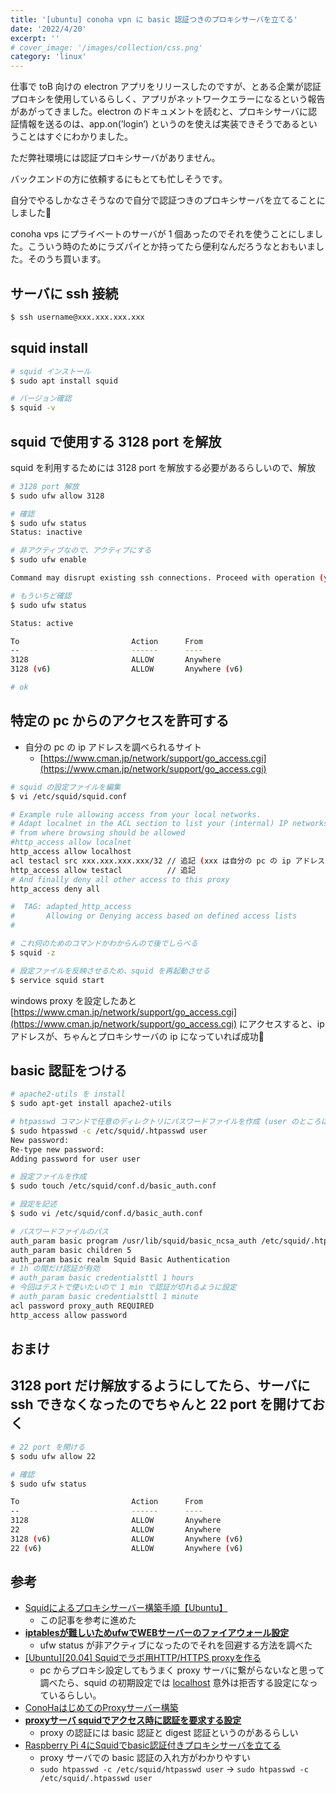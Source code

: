 ```yaml
---
title: '[ubuntu] conoha vpn に basic 認証つきのプロキシサーバを立てる'
date: '2022/4/20'
excerpt: ''
# cover_image: '/images/collection/css.png'
category: 'linux'
---
```


仕事で toB 向けの electron アプリをリリースしたのですが、とある企業が認証プロキシを使用しているらしく、アプリがネットワークエラーになるという報告があがってきました。electron のドキュメントを読むと、プロキシサーバに認証情報を送るのは、app.on(’login’) というのを使えば実装できそうであるということはすぐにわかりました。

ただ弊社環境には認証プロキシサーバがありません。

バックエンドの方に依頼するにもとても忙しそうです。

自分でやるしかなさそうなので自分で認証つきのプロキシサーバを立てることにしました👼

conoha vps にプライベートのサーバが 1 個あったのでそれを使うことにしました。こういう時のためにラズパイとか持ってたら便利なんだろうなとおもいました。そのうち買います。

## サーバに ssh 接続

```bash
$ ssh username@xxx.xxx.xxx.xxx
```

## squid install

```bash
# squid インストール
$ sudo apt install squid

# バージョン確認
$ squid -v
```

## squid で使用する 3128 port を解放

squid を利用するためには 3128 port を解放する必要があるらしいので、解放

```bash
# 3128 port 解放
$ sudo ufw allow 3128

# 確認
$ sudo ufw status
Status: inactive

# 非アクティブなので、アクティブにする
$ sudo ufw enable

Command may disrupt existing ssh connections. Proceed with operation (y|n)? y

# もういちど確認
$ sudo ufw status

Status: active

To                         Action      From
--                         ------      ----
3128                       ALLOW       Anywhere                  
3128 (v6)                  ALLOW       Anywhere (v6)

# ok
```

## 特定の pc からのアクセスを許可する

- 自分の pc の ip アドレスを調べられるサイト
    - [https://www.cman.jp/network/support/go_access.cgi](https://www.cman.jp/network/support/go_access.cgi)

```bash
# squid の設定ファイルを編集
$ vi /etc/squid/squid.conf

# Example rule allowing access from your local networks.
# Adapt localnet in the ACL section to list your (internal) IP networks
# from where browsing should be allowed
#http_access allow localnet
http_access allow localhost
acl testacl src xxx.xxx.xxx.xxx/32 // 追記 (xxx は自分の pc の ip アドレス)
http_access allow testacl          // 追記
# And finally deny all other access to this proxy
http_access deny all

#  TAG: adapted_http_access
#       Allowing or Denying access based on defined access lists
#

# これ何のためのコマンドかわからんので後でしらべる
$ squid -z

# 設定ファイルを反映させるため、squid を再起動させる
$ service squid start

```

windows proxy を設定したあと [https://www.cman.jp/network/support/go_access.cgi](https://www.cman.jp/network/support/go_access.cgi) にアクセスすると、ip アドレスが、ちゃんとプロキシサーバの ip になっていれば成功🎉

## basic 認証をつける

```bash
# apache2-utils を install
$ sudo apt-get install apache2-utils

# htpasswd コマンドで任意のディレクトリにパスワードファイルを作成 (user のところは任意の username)
$ sudo htpasswd -c /etc/squid/.htpasswd user
New password: 
Re-type new password: 
Adding password for user user

# 設定ファイルを作成
$ sudo touch /etc/squid/conf.d/basic_auth.conf

# 設定を記述
$ sudo vi /etc/squid/conf.d/basic_auth.conf

# パスワードファイルのパス
auth_param basic program /usr/lib/squid/basic_ncsa_auth /etc/squid/.htpasswd
auth_param basic children 5
auth_param basic realm Squid Basic Authentication
# 1h の間だけ認証が有効
# auth_param basic credentialsttl 1 hours
# 今回はテストで使いたいので 1 min で認証が切れるように設定
# auth_param basic credentialsttl 1 minute
acl password proxy_auth REQUIRED
http_access allow password
```

## おまけ

## 3128 port だけ解放するようにしてたら、サーバに ssh できなくなったのでちゃんと 22 port を開けておく

```bash
# 22 port を開ける
$ sodu ufw allow 22

# 確認
$ sudo ufw status

To                         Action      From
--                         ------      ----
3128                       ALLOW       Anywhere                  
22                         ALLOW       Anywhere                  
3128 (v6)                  ALLOW       Anywhere (v6)             
22 (v6)                    ALLOW       Anywhere (v6)
```

## 参考

- [Squidによるプロキシサーバー構築手順【Ubuntu】](https://self-development.info/squid%E3%81%AB%E3%82%88%E3%82%8B%E3%83%97%E3%83%AD%E3%82%AD%E3%82%B7%E3%82%B5%E3%83%BC%E3%83%90%E3%83%BC%E6%A7%8B%E7%AF%89%E6%89%8B%E9%A0%86%E3%80%90ubuntu%E3%80%91/)
    - この記事を参考に進めた
- ****[iptablesが難しいためufwでWEBサーバーのファイアウォール設定](https://qiita.com/shimakaze_soft/items/c3cce2bfb7d584e1fbce)****
    - ufw status が非アクティブになったのでそれを回避する方法を調べた
- [[Ubuntu][20.04] Squidでラボ用HTTP/HTTPS proxyを作る](https://eng-investor.com/ubuntu-http-proxy-by-squid/)
    - pc からプロキシ設定してもうまく proxy サーバに繋がらないなと思って調べたら、squid の初期設定では [localhost](http://localhost) 意外は拒否する設定になっているらしい。
- [ConoHaはじめてのProxyサーバー構築](https://qiita.com/tRrLM/items/5e41805a067772deb337)
- ****[proxyサーバ squidでアクセス時に認証を要求する設定](https://pcvogel.sarakura.net/2013/06/25/31156)****
    - proxy の認証には basic 認証と digest 認証というのがあるらしい
- [Raspberry Pi 4にSquidでbasic認証付きプロキシサーバを立てる](https://zenn.dev/trpla226/articles/fca7c18f807f25aad47d)
    - proxy サーバでの basic 認証の入れ方がわかりやすい
    - `sudo htpasswd -c /etc/squid/htpasswd user` -> `sudo htpasswd -c /etc/squid/.htpasswd user`